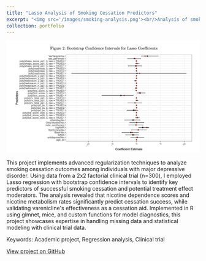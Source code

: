 ```yaml
---
title: "Lasso Analysis of Smoking Cessation Predictors"
excerpt: "<img src='/images/smoking-analysis.png'><br/>Analysis of smoking cessation outcomes using regularized regression and resampling methods"
collection: portfolio
---
```


![Figure 2](/images/smoking_fig2.png)

This project implements advanced regularization techniques to analyze smoking cessation outcomes among individuals with major depressive disorder. Using data from a 2x2 factorial clinical trial (n=300), I employed Lasso regression with bootstrap confidence intervals to identify key predictors of successful smoking cessation and potential treatment effect moderators. The analysis revealed that nicotine dependence scores and nicotine metabolism rates significantly predict cessation success, while validating varenicline's effectiveness as a cessation aid. Implemented in R using glmnet, mice, and custom functions for model diagnostics, this project showcases expertise in handling missing data and statistical modeling with clinical trial data. 

Keywords: Academic project, Regression analysis, Clinical trial

[View project on GitHub](https://github.com/tomrannosaurus/smoking_cessation_proj)​​​​​​​​​​​​​​​​